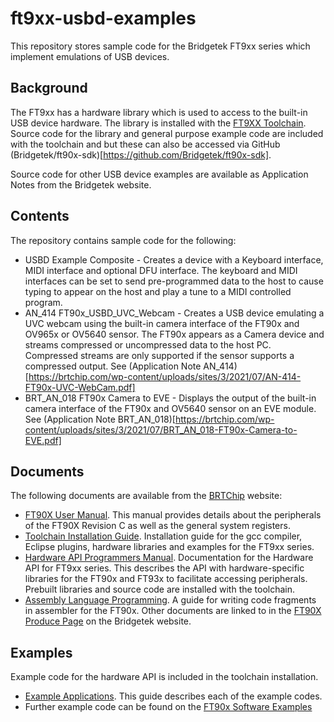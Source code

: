 # ft9xx-usbd-examples
This repository stores sample code for the Bridgetek FT9xx series which implement emulations of USB devices. 

## Background
The FT9xx has a hardware library which is used to access to the built-in USB device hardware. The library is installed with the [FT9XX Toolchain](http://brtchip.com/ft9xx-toolchain/). Source code for the library and general purpose example code are included with the toolchain and but these can also be accessed via GitHub (Bridgetek/ft90x-sdk)[https://github.com/Bridgetek/ft90x-sdk].

Source code for other USB device examples are available as Application Notes from the Bridgetek website.

## Contents
The repository contains sample code for the following:
* USBD Example Composite - Creates a device with a Keyboard interface, MIDI interface and optional DFU interface. The keyboard and MIDI interfaces can be set to send pre-programmed data to the host to cause typing to appear on the host and play a tune to a MIDI controlled program.
* AN_414 FT90x_USBD_UVC_Webcam - Creates a USB device emulating a UVC webcam using the built-in camera interface of the FT90x and OV965x or OV5640 sensor. The FT90x appears as a Camera device and streams compressed or uncompressed data to the host PC. Compressed streams are only supported if the sensor supports a compressed output. See (Application Note AN_414)[https://brtchip.com/wp-content/uploads/sites/3/2021/07/AN-414-FT90x-UVC-WebCam.pdf]
* BRT_AN_018 FT90x Camera to EVE - Displays the output of the  built-in camera interface of the FT90x and OV5640 sensor on an EVE module. See (Application Note BRT_AN_018)[https://brtchip.com/wp-content/uploads/sites/3/2021/07/BRT_AN_018-FT90x-Camera-to-EVE.pdf]

## Documents
The following documents are available from the [BRTChip](https://brtchip.com) website: 
* [FT90X User Manual](https://brtchip.com/wp-content/uploads/Support/Documentation/Application_Notes/ICs/MCU/BRT_AN_020_FT90x_Revision_C_User_Manual.pdf). This manual provides details about the peripherals of the FT90X Revision C as well as the general system registers.
* [Toolchain Installation Guide](https://brtchip.com/wp-content/uploads/Support/Documentation/Installation_Guides/ICs/MCU/AN-325-FT9xx-Tool-Chain-Installation-Guide.pdf). Installation guide for the gcc compiler, Eclipse plugins, hardware libraries and examples for the FT9xx series.
* [Hardware API Programmers Manual](https://brtchip.com/wp-content/uploads/Support/Documentation/Programming_Guides/ICs/MCU/AN_365-FT9xx-API-Programmers-Manual.pdf). Documentation for the Hardware API for FT9xx series. This describes the API with hardware-specific libraries for the FT90x and FT93x to facilitate accessing peripherals. Prebuilt libraries and source code are installed with the toolchain.
* [Assembly Language Programming](https://brtchip.com/wp-content/uploads/Support/Documentation/Programming_Guides/ICs/MCU/AN_342_FT90X_Assembly_Language_Programming_Guide.pdf). A guide for writing code fragments in assembler for the FT90x.
Other documents are linked to in the [FT90X Produce Page](https://brtchip.com/ft900/) on the Bridgetek website.
## Examples
Example code for the hardware API is included in the toolchain installation.
* [Example Applications](https://brtchip.com/wp-content/uploads/Support/Documentation/Application_Notes/ICs/MCU/AN-360-FT9xx-Example-Applications.pdf). This guide describes each of the example codes.
* Further example code can be found on the [FT90x Software Examples](https://brtchip.com/softwareexamples-ft90x/)
